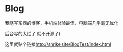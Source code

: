 # Blog
我瞎写东西的博客，手机端体验最佳，电脑端几乎毫无优化  

后台写的太烂了 就不开源了(  

这里就贴个链接<http://shrike.site/BlogTest/index.html>

